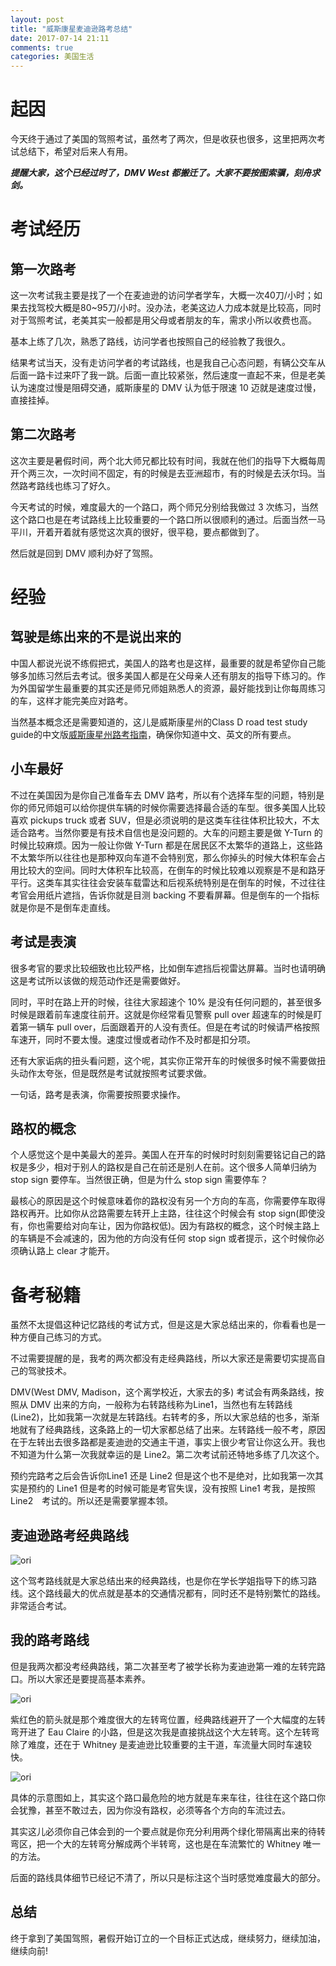 ```yaml
---
layout: post
title: "威斯康星麦迪逊路考总结"
date: 2017-07-14 21:11
comments: true
categories: 美国生活
---
```

# 起因

今天终于通过了美国的驾照考试，虽然考了两次，但是收获也很多，这里把两次考试总结下，希望对后来人有用。

**_提醒大家，这个已经过时了，DMV West 都搬迁了。大家不要按图索骥，刻舟求剑。_**

<!--more-->


# 考试经历

## 第一次路考

这一次考试我主要是找了一个在麦迪逊的访问学者学车，大概一次40刀/小时；如果去找驾校大概是80~95刀/小时。没办法，老美这边人力成本就是比较高，同时对于驾照考试，老美其实一般都是用父母或者朋友的车，需求小所以收费也高。

基本上练了几次，熟悉了路线，访问学者也按照自己的经验教了我很久。

结果考试当天，没有走访问学者的考试路线，也是我自己心态问题，有辆公交车从后面一路卡过来吓了我一跳。后面一直比较紧张，然后速度一直起不来，但是老美认为速度过慢是阻碍交通，威斯康星的 DMV 认为低于限速 10 迈就是速度过慢，直接挂掉。

## 第二次路考

这次主要是暑假时间，两个北大师兄都比较有时间，我就在他们的指导下大概每周开个两三次，一次时间不固定，有的时候是去亚洲超市，有的时候是去沃尔玛。当然路考路线也练习了好久。

今天考试的时候，难度最大的一个路口，两个师兄分别给我做过 3 次练习，当然这个路口也是在考试路线上比较重要的一个路口所以很顺利的通过。后面当然一马平川，开着开着就有感觉这次真的很好，很平稳，要点都做到了。

然后就是回到 DMV 顺利办好了驾照。


# 经验

## 驾驶是练出来的不是说出来的

中国人都说光说不练假把式，美国人的路考也是这样，最重要的就是希望你自己能够多加练习然后去考试。很多美国人都是在父母亲人还有朋友的指导下练习的。作为外国留学生最重要的其实还是师兄师姐熟悉人的资源，最好能找到让你每周练习的车，这样才能完美应对路考。

当然基本概念还是需要知道的，这儿是威斯康星州的Class D road test study guide的中文版[威斯康星州路考指南](http://iphyer.github.io/blog/2017/05/02/rodetestguide/)，确保你知道中文、英文的所有要点。

## 小车最好

不过在美国因为是你自己准备车去 DMV 路考，所以有个选择车型的问题，特别是你的师兄师姐可以给你提供车辆的时候你需要选择最合适的车型。很多美国人比较喜欢 pickups truck 或者 SUV，但是必须说明的是这类车往往体积比较大，不太适合路考。当然你要是有技术自信也是没问题的。大车的问题主要是做 Y-Turn 的时候比较麻烦。因为一般让你做 Y-Turn 都是在居民区不太繁华的道路上，这些路不太繁华所以往往也是那种双向车道不会特别宽，那么你掉头的时候大体积车会占用比较大的空间。同时大体积车比较高，在倒车的时候比较难以观察是不是和路牙平行。这类车其实往往会安装车载雷达和后视系统特别是在倒车的时候，不过往往考官会用纸片遮挡，告诉你就是目测 backing 不要看屏幕。但是倒车的一个指标就是你是不是倒车走直线。

## 考试是表演

很多考官的要求比较细致也比较严格，比如倒车遮挡后视雷达屏幕。当时也请明确这是考试所以该做的规范动作还是需要做好。

同时，平时在路上开的时候，往往大家超速个 10% 是没有任何问题的，甚至很多时候是跟着前车速度往前开。这就是你经常看见警察 pull over 超速车的时候是盯着第一辆车 pull over，后面跟着开的人没有责任。但是在考试的时候请严格按照车速开，同时不要太慢。速度过慢或者动作不及时都是扣分项。

还有大家诟病的扭头看问题，这个呢，其实你正常开车的时候很多时候不需要做扭头动作太夸张，但是既然是考试就按照考试要求做。

一句话，路考是表演，你需要按照要求操作。

## 路权的概念

个人感觉这个是中美最大的差异。美国人在开车的时候时时刻刻需要铭记自己的路权是多少，相对于别人的路权是自己在前还是别人在前。这个很多人简单归纳为 stop sign 要停车。当然很正确，但是为什么 stop sign 需要停车？

最核心的原因是这个时候意味着你的路权没有另一个方向的车高，你需要停车取得路权再开。比如你从岔路需要左转开上主路，往往这个时候会有 stop sign(即使没有，你也需要给对向车让，因为你路权低)。因为有路权的概念，这个时候主路上的车辆是不会减速的，因为他的方向没有任何 stop sign 或者提示，这个时候你必须确认路上 clear 才能开。

# 备考秘籍

虽然不太提倡这种记忆路线的考试方式，但是这是大家总结出来的，你看看也是一种方便自己练习的方式。

不过需要提醒的是，我考的两次都没有走经典路线，所以大家还是需要切实提高自己的驾驶技术。

DMV(West DMV, Madison，这个离学校近，大家去的多) 考试会有两条路线，按照从 DMV 出来的方向，一般称为右转路线称为Line1，当然也有左转路线(Line2)，比如我第一次就是左转路线。右转考的多，所以大家总结的也多，渐渐地就有了经典路线，这条路上的一切大家都总结了出来。左转路线一般不考，原因在于左转出去很多路都是麦迪逊的交通主干道，事实上很少考官让你这么开。我也不知道为什么第一次我就幸运的是 Line2。第二次考试前还特地多练了几次这个。

预约完路考之后会告诉你Line1 还是 Line2 但是这个也不是绝对，比如我第一次其实是预约的 Line1 但是考的时候可能是考官失误，没有按照 Line1 考我，是按照 Line2　考试的。所以还是需要掌握本领。

## 麦迪逊路考经典路线

![ori](/images/RoadTest/Route1.png)

这个驾考路线就是大家总结出来的经典路线，也是你在学长学姐指导下的练习路线。这个路线最大的优点就是基本的交通情况都有，同时还不是特别繁忙的路线。非常适合考试。

## 我的路考路线

但是我两次都没考经典路线，第二次甚至考了被学长称为麦迪逊第一难的左转完路口。所以大家还是要提高基本素养。

![ori](/images/RoadTest/Route2.png)

紫红色的箭头就是那个难度很大的左转弯位置，经典路线避开了一个大幅度的左转弯开进了 Eau Claire 的小路，但是这次我是直接挑战这个大左转弯。这个左转弯除了难度，还在于 Whitney 是麦迪逊比较重要的主干道，车流量大同时车速较快。

![ori](/images/RoadTest/LeftTurn.png)

具体的示意图如上，其实这个路口最危险的地方就是车来车往，往往在这个路口你会犹豫，甚至不敢过去，因为你没有路权，必须等各个方向的车流过去。

其实这儿必须你自己体会到的一个要点就是你充分利用两个绿化带隔离出来的待转弯区，把一个大的左转弯分解成两个半转弯，这也是在车流繁忙的 Whitney 唯一的方法。

后面的路线具体细节已经记不清了，所以只是标注这个当时感觉难度最大的部分。

## 总结

终于拿到了美国驾照，暑假开始订立的一个目标正式达成，继续努力，继续加油，继续向前!
